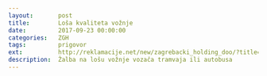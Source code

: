 ```yaml
---
layout:       post
title:        Loša kvaliteta vožnje
date:         2017-09-23 00:00:00
categories:   ZGH
tags:         prigovor
ext:          http://reklamacije.net/new/zagrebacki_holding_doo/?title=;body=Za:+Zagreba%C4%8Dki+holding,%20Zagreb%0A%0APo%C5%A1tovani,%0A%0APozivaju%C4%87i+se+na+%C4%8Dlanak+10.+Zakona+o+za%C5%A1titi+potro%C5%A1a%C4%8Da+(NN+41/14)+upu%C4%87ujem+Vam+pisani+prigovor,+koji+se+odnosi+na:%0A%0APredmet:+Lo%C5%A1a+vo%C5%BEnja+voza%C4%8Da+ZET-a%0ADatum+vo%C5%BEnje:+DATUM+VO%C5%BDNJE%0ALinija:+BROJ+LINIJE%0ASmjer:+U+SMJERU+OKRETI%C5%A0TA+X%0A%0A%0AOpis+reklamacije:%0A%0AVoza%C4%8D+na+navedenoj+liniji+vozio+je+OBRAZLO%C5%BDITE+ZA%C5%A0TO+SE+%C5%BDALITE.%0ATo+nije+kvaliteta+usluge+koju+ja+kao+potro%C5%A1a%C4%8D+%C5%BEelim+pla%C4%87ati.%0A%0ADODATNO+OBRAZLO%C5%BDITE+(PAZITE+DA+NE+OTKRIJETE+OSOBNE+PODATKE+JER+SE+%C5%A0ALJE+JAVNO)%0A%0AMolim+vas+o%C4%8Ditovanje+po+ovom+prigovoru+te+se+nadam+rje%C5%A1enju+za+obostrano+zadovoljstvo.%0A%0A%0APravna+napomena:%0A%0ASlijedom+navedenog,+ljubazno+Vas+molim+da+izvr%C5%A1ite+popravak+proizvoda/usluge.+Ukoliko+isto+niste+u+mogu%C4%87nosti,+molim+da+mi+predlo%C5%BEite+mogu%C4%87nosti+za+rje%C5%A1enje.%0A%0ASkre%C4%87em+pozornost+na+to+da+ste+na+ovaj+pisani+prigovor+du%C5%BEni+odgovoriti+u+roku+od+15+dana+od+dana+zaprimanja+prigovora.%0A%0A%0APrilozi:%0A%0ALINK+NA+DATOTEKU+AKO+IMATE+ZA+PRILO%C5%BDITI+(NPR.+UPLODAJTE+NA+http://drive.google.com,+I+OVDJE+UMETNITE+LINK%0A%0APRIJE+SLANJA,+UKLONITE+SVE+UPUTE+PISANE+VELIKOM+SLOVIMA+KOJE+VI%C5%A0E+NE+TREBAJU%0A%0A%0A%0ALijep+pozdrav%0AVAŠE IME I PREZIME&tags=zet-voznja+from-template:2+podnesi:pisani-prigovor
description:  Žalba na lošu vožnje vozača tramvaja ili autobusa
---
```

